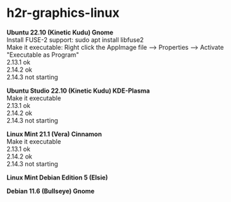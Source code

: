 # h2r-graphics-linux

<p><b>Ubuntu 22.10 (Kinetic Kudu) Gnome</b><br>
Install FUSE-2 support: sudo apt install libfuse2<br>
Make it executable: Right click the AppImage file --> Properties --> Activate "Executable as Program"<br>
2.13.1 ok<br>
2.14.2 ok<br>
2.14.3 not starting</p>

<p><b>Ubuntu Studio 22.10 (Kinetic Kudu) KDE-Plasma</b><br>
Make it executable<br>
2.13.1 ok<br>
2.14.2 ok<br>
2.14.3 not starting</p>

<p><b>Linux Mint 21.1 (Vera) Cinnamon</b><br>
Make it executable<br>
2.13.1 ok<br>
2.14.2 ok<br>
2.14.3 not starting</p>

<p><b>Linux Mint Debian Edition 5 (Elsie)</b></p>

<p><b>Debian 11.6 (Bullseye) Gnome</b></p>
